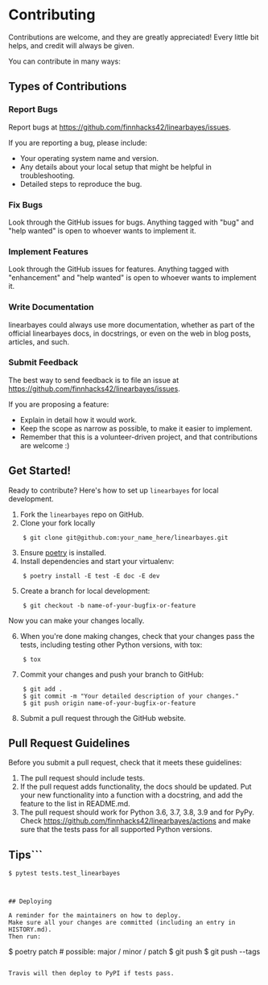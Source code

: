 # Contributing

Contributions are welcome, and they are greatly appreciated! Every little bit
helps, and credit will always be given.

You can contribute in many ways:

## Types of Contributions

### Report Bugs

Report bugs at https://github.com/finnhacks42/linearbayes/issues.

If you are reporting a bug, please include:

* Your operating system name and version.
* Any details about your local setup that might be helpful in troubleshooting.
* Detailed steps to reproduce the bug.

### Fix Bugs

Look through the GitHub issues for bugs. Anything tagged with "bug" and "help
wanted" is open to whoever wants to implement it.

### Implement Features

Look through the GitHub issues for features. Anything tagged with "enhancement"
and "help wanted" is open to whoever wants to implement it.

### Write Documentation

linearbayes could always use more documentation, whether as part of the
official linearbayes docs, in docstrings, or even on the web in blog posts,
articles, and such.

### Submit Feedback

The best way to send feedback is to file an issue at https://github.com/finnhacks42/linearbayes/issues.

If you are proposing a feature:

* Explain in detail how it would work.
* Keep the scope as narrow as possible, to make it easier to implement.
* Remember that this is a volunteer-driven project, and that contributions
  are welcome :)

## Get Started!

Ready to contribute? Here's how to set up `linearbayes` for local development.

1. Fork the `linearbayes` repo on GitHub.
2. Clone your fork locally

```
    $ git clone git@github.com:your_name_here/linearbayes.git
```

3. Ensure [poetry](https://python-poetry.org/docs/) is installed.
4. Install dependencies and start your virtualenv:

```
    $ poetry install -E test -E doc -E dev
```

5. Create a branch for local development:

```
    $ git checkout -b name-of-your-bugfix-or-feature
```

   Now you can make your changes locally.

6. When you're done making changes, check that your changes pass the
   tests, including testing other Python versions, with tox:

```
    $ tox
```

7. Commit your changes and push your branch to GitHub:

```
    $ git add .
    $ git commit -m "Your detailed description of your changes."
    $ git push origin name-of-your-bugfix-or-feature
```

8. Submit a pull request through the GitHub website.

## Pull Request Guidelines

Before you submit a pull request, check that it meets these guidelines:

1. The pull request should include tests.
2. If the pull request adds functionality, the docs should be updated. Put
   your new functionality into a function with a docstring, and add the
   feature to the list in README.md.
3. The pull request should work for Python 3.6, 3.7, 3.8, 3.9 and for PyPy. Check
   https://github.com/finnhacks42/linearbayes/actions
   and make sure that the tests pass for all supported Python versions.

## Tips```
    $ pytest tests.test_linearbayes
```To run a subset of tests.


## Deploying

A reminder for the maintainers on how to deploy.
Make sure all your changes are committed (including an entry in HISTORY.md).
Then run:

```
$ poetry patch # possible: major / minor / patch
$ git push
$ git push --tags
```

Travis will then deploy to PyPI if tests pass.
